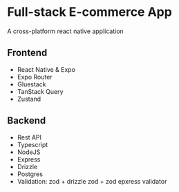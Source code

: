 # Full-stack E-commerce App
A cross-platform react native application

## Frontend
- React Native & Expo
- Expo Router
- Gluestack
- TanStack Query
- Zustand

## Backend
- Rest API
- Typescript
- NodeJS
- Express
- Drizzle
- Postgres
- Validation: zod + drizzle zod + zod epxress validator
